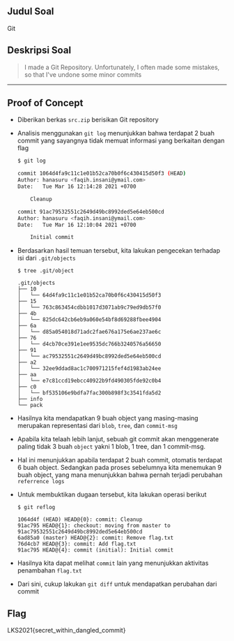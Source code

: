 ## Judul Soal
Git

## Deskripsi Soal

> I made a Git Repository. Unfortunately, I often made some mistakes, so that I've undone some minor commits

---
## Proof of Concept
- Diberikan berkas `src.zip` berisikan Git repository
- Analisis menggunakan `git log` menunjukkan bahwa terdapat 2 buah commit yang sayangnya tidak memuat informasi yang berkaitan dengan flag

    ```sh
    $ git log

    commit 1064d4fa9c11c1e01b52ca70b0f6c430415d50f3 (HEAD)
    Author: hanasuru <faqih.insani@ymail.com>
    Date:   Tue Mar 16 12:14:28 2021 +0700

        Cleanup

    commit 91ac79532551c2649d49bc8992ded5e64eb500cd
    Author: hanasuru <faqih.insani@ymail.com>
    Date:   Tue Mar 16 12:10:04 2021 +0700

        Initial commit
    ```
- Berdasarkan hasil temuan tersebut, kita lakukan pengecekan terhadap isi dari `.git/objects`

    ```
    $ tree .git/object

    .git/objects
    ├── 10
    │   └── 64d4fa9c11c1e01b52ca70b0f6c430415d50f3
    ├── 15
    │   └── 763c863454cdbb1017d3071ab9c79ed9db57f0
    ├── 4b
    │   └── 825dc642cb6eb9a060e54bf8d69288fbee4904
    ├── 6a
    │   └── d85a054018d71adc2fae676a175e6ae237ae6c
    ├── 76
    │   └── d4cb70ce391e1ee9535dc766b3240576a56650
    ├── 91
    │   └── ac79532551c2649d49bc8992ded5e64eb500cd
    ├── a2
    │   └── 32ee9ddad8ac1c700971215fef4d1983ab24ee
    ├── aa
    │   └── e7c81ccd19ebcc40922b9fd490305fde92c0b4
    ├── c0
    │   └── bf535106e9bdfa7fac300b898f3c3541fda5d2
    ├── info
    └── pack
    ```
- Hasilnya kita mendapatkan 9 buah object yang masing-masing merupakan representasi dari `blob`, `tree`, dan `commit-msg`
- Apabila kita telaah lebih lanjut, sebuah git commit akan menggenerate paling tidak 3 buah `object` yakni 1 blob, 1 tree, dan 1 commit-msg.
- Hal ini menunjukkan apabila terdapat 2 buah commit, otomatis terdapat 6 buah object. Sedangkan pada proses sebelumnya kita menemukan 9 buah object, yang mana menunjukkan bahwa pernah terjadi perubahan `referrence logs`
- Untuk membuktikan dugaan tersebut, kita lakukan operasi berikut

    ```
    $ git reflog

    1064d4f (HEAD) HEAD@{0}: commit: Cleanup
    91ac795 HEAD@{1}: checkout: moving from master to 91ac79532551c2649d49bc8992ded5e64eb500cd
    6ad85a0 (master) HEAD@{2}: commit: Remove flag.txt
    76d4cb7 HEAD@{3}: commit: Add flag.txt
    91ac795 HEAD@{4}: commit (initial): Initial commit
    ```
- Hasilnya kita dapat melihat `commit` lain yang menunjukkan aktivitas penambahan `flag.txt`
- Dari sini, cukup lakukan `git diff` untuk mendapatkan perubahan dari commit

## Flag

LKS2021{secret_within_dangled_commit}